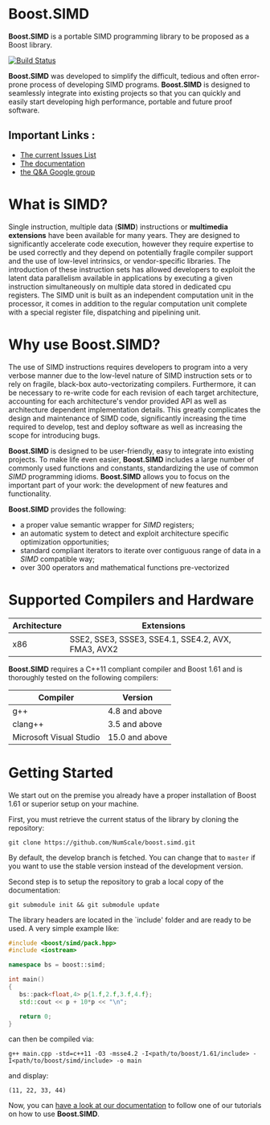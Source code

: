 # Boost.SIMD

**Boost.SIMD** is a portable SIMD programming library to be proposed as a Boost library.

[![Build Status](https://travis-ci.org/NumScale/boost.simd.png?branch=develop)](https://travis-ci.org/NumScale/boost.simd)

**Boost.SIMD** was developed to simplify the difficult, tedious and often error-prone process of developing SIMD 
programs. **Boost.SIMD** is designed to seamlessly integrate into existing projects so that you can quickly and 
easily start developing high performance, portable and future proof software.

## Important Links :
 - [The current Issues List](https://github.com/NumScale/boost.simd/issues)
 - [The documentation](http://developer.numscale.com/boost.simd)
 - [the Q&A Google group](https://groups.google.com/forum/#!forum/boost-simd)
 
# What is SIMD?

Single instruction, multiple data (__SIMD__) instructions or **multimedia extensions** have been available
for many years. They are designed to significantly accelerate code execution, however they require expertise to be used correctly
and they depend on potentially fragile compiler support and the use of low-level intrinsics, or vendor-specific libraries.
The introduction of these instruction sets has allowed developers to exploit the latent data parallelism available in applications by
executing a given instruction simultaneously on multiple data stored in dedicated cpu registers. The SIMD unit is built as an independent
computation unit in the processor, it comes in addition to the regular computation unit complete with a special register file,
dispatching and pipelining unit.

# Why use Boost.SIMD?

The use of SIMD instructions requires developers to program into a very verbose manner due to the low-level nature of SIMD instruction
sets or to rely on fragile, black-box auto-vectorizating compilers. Furthermore, it can be necessary to re-write code for each revision 
of each target architecture, accounting for each architecture's vendor provided API as well as architecture dependent implementation details. 
This greatly complicates the design and maintenance of SIMD code, significantly increasing the time required to develop, test and deploy 
software as well as increasing the scope for introducing bugs.

**Boost.SIMD** is designed to be user-friendly, easy to integrate into existing projects. To make life even easier, **Boost.SIMD** includes
a large number of commonly used functions and constants, standardizing the use of common _SIMD_ programming idioms. **Boost.SIMD** allows 
you to focus on the important part of your work: the development of new features and functionality.

**Boost.SIMD** provides the following:

  + a proper value semantic wrapper for _SIMD_ registers;
  + an automatic system to detect and exploit architecture specific optimization opportunities;
  + standard compliant iterators to iterate over contiguous range of data in a _SIMD_ compatible way;
  + over 300 operators and mathematical functions pre-vectorized

# Supported Compilers and Hardware

Architecture | Extensions
-------------|-----------------------------------------------------
x86          | SSE2, SSE3, SSSE3, SSE4.1, SSE4.2, AVX, FMA3, AVX2

**Boost.SIMD** requires a C++11 compliant compiler and Boost 1.61 and is thoroughly tested on the following compilers:

Compiler                | Version
------------------------|-------------------
g++                     | 4.8 and above
clang++                 | 3.5 and above
Microsoft Visual Studio | 15.0 and above

# Getting Started

We start out on the premise you already have a proper installation of Boost 1.61 or superior setup on your machine.

First, you must retrieve the current status of the library by cloning the repository: 

    git clone https://github.com/NumScale/boost.simd.git

By default, the develop branch is fetched. You can change that to `master` if you want to use the stable
version instead of the development version. 

Second step is to setup the repository to grab a local copy of the documentation:

    git submodule init && git submodule update

The library headers are located in the `include\' folder and are ready to be used. A very simple
example like:

```cpp
#include <boost/simd/pack.hpp>
#include <iostream>

namespace bs = boost::simd;

int main() 
{
   bs::pack<float,4> p{1.f,2.f,3.f,4.f};
   std::cout << p + 10*p << "\n";

   return 0;
}
```

can then be compiled via:

    g++ main.cpp -std=c++11 -O3 -msse4.2 -I<path/to/boost/1.61/include> -I<path/to/boost/simd/include> -o main

and display:

    (11, 22, 33, 44)

Now, you can [have a look at our documentation](http://developer.numscale.com/boost.simd) to follow one of our tutorials on how to use **Boost.SIMD**.
